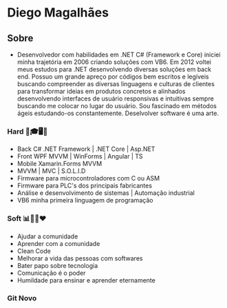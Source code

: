 
# Diego Magalhães
## Sobre
* Desenvolvedor com habilidades em .NET C# (Framework e Core) iniciei minha trajetória em 2006 criando soluções com VB6. Em 2012 voltei meus estudos para .NET desenvolvendo diversas soluções em back end. Possuo um grande apreço por códigos bem escritos e legíveis buscando compreender as diversas linguagens e culturas de clientes para transformar ideias em produtos concretos e alinhados desenvolvendo interfaces de usuário responsivas e intuitivas sempre buscando me colocar no lugar do usuário. Sou fascinado em métodos ágeis estudando-os constantemente. Deselvolver software é uma arte.


### Hard 🤖🎓🖥️📱
- Back C# .NET Framework | .NET Core | Asp.NET
- Front WPF MVVM | WinForms | Angular | TS
- Mobile Xamarin.Forms MVVM
- MVVM | MVC | S.O.L.I.D
- Firmware para microcontroladores com C ou ASM
- Firmware para PLC's dos principais fabricantes
- Análise e desenvolvimento de sistemas | Automação industrial
- VB6 minha primeira linguagem de programação 

### Soft 📊💙🖤❤️
- Ajudar a comunidade 
- Aprender com a comunidade
- Clean Code
- Melhorar a vida das pessoas com softwares 
- Bater papo sobre tecnologia
- Comunicação é o poder
- Humildade para ensinar e aprender eternamente

### Git Novo
<!---
diegostan/diegostan is a ✨ special ✨ repository because its `README.md` (this file) appears on your GitHub profile.
You can click the Preview link to take a look at your changes.
--->
